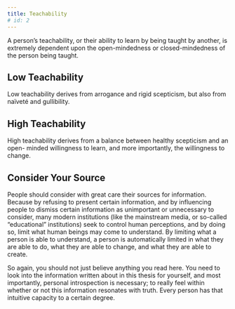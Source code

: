 ```yaml
---
title: Teachability
# id: 2
---
```


<span class="desc">
A person’s teachability, or their ability to learn by being taught by another, is extremely dependent upon the open-mindedness or closed-mindedness of the person being taught.
</span>

## Low Teachability
Low teachability derives from arrogance and rigid scepticism, but also from naïveté and gullibility.

## High Teachability
High teachability derives from a balance between healthy scepticism and an open- minded willingness to learn, and more importantly, the willingness to change.

## Consider Your Source
People should consider with great care their sources for information. Because by refusing to present certain information, and by influencing people to dismiss certain information as unimportant or unnecessary to consider, many modern institutions (like the mainstream media, or so-called “educational” institutions) seek to control human perceptions, and by doing so, limit what human beings may come to understand. By limiting what a person is able to understand, a person is automatically limited in what they are able to do, what they are able to change, and what they are able to create.

So again, you should not just believe anything you read here.
You need to look into the information written about in this thesis for yourself, and most importantly, personal  introspection is necessary; to really feel within whether or not this information resonates with  truth. Every person has that intuitive capacity to a certain degree.